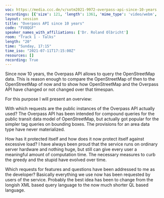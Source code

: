 ```yaml
---
voc: https://media.ccc.de/v/sotm2021-9972-overpass-api-since-10-years
recordings: [{'size': 121, 'length': 1361, 'mime_type': 'video/webm', 'language': 'eng-rus', 'filename': 'sotm2021-9972-eng-rus-Overpass_API_since_10_years_webm-hd.webm', 'state': 'new', 'folder': 'webm-hd', 'high_quality': True, 'width': 1920, 'height': 1080, 'updated_at': '2021-11-02T21:15:38.501+01:00', 'recording_url': 'https://cdn.media.ccc.de/events/sotm/2021/webm-hd/sotm2021-9972-eng-rus-Overpass_API_since_10_years_webm-hd.webm', 'url': 'https://api.media.ccc.de/public/recordings/55518', 'event_url': 'https://api.media.ccc.de/public/events/cf6ac6f4-4c9d-5c53-bb7a-e3f0de44f081', 'conference_url': 'https://api.media.ccc.de/public/conferences/sotm2021'}, {'size': 72, 'length': 1361, 'mime_type': 'video/webm', 'language': 'eng-rus', 'filename': 'sotm2021-9972-eng-rus-Overpass_API_since_10_years_webm-sd.webm', 'state': 'new', 'folder': 'webm-sd', 'high_quality': False, 'width': 720, 'height': 576, 'updated_at': '2021-11-02T20:40:36.557+01:00', 'recording_url': 'https://cdn.media.ccc.de/events/sotm/2021/webm-sd/sotm2021-9972-eng-rus-Overpass_API_since_10_years_webm-sd.webm', 'url': 'https://api.media.ccc.de/public/recordings/55516', 'event_url': 'https://api.media.ccc.de/public/events/cf6ac6f4-4c9d-5c53-bb7a-e3f0de44f081', 'conference_url': 'https://api.media.ccc.de/public/conferences/sotm2021'}, {'size': 20, 'length': 1361, 'mime_type': 'audio/mpeg', 'language': 'eng', 'filename': 'sotm2021-9972-eng-Overpass_API_since_10_years_mp3.mp3', 'state': 'new', 'folder': 'mp3', 'high_quality': False, 'width': 0, 'height': 0, 'updated_at': '2021-11-02T20:39:34.671+01:00', 'recording_url': 'https://cdn.media.ccc.de/events/sotm/2021/mp3/sotm2021-9972-eng-Overpass_API_since_10_years_mp3.mp3', 'url': 'https://api.media.ccc.de/public/recordings/55515', 'event_url': 'https://api.media.ccc.de/public/events/cf6ac6f4-4c9d-5c53-bb7a-e3f0de44f081', 'conference_url': 'https://api.media.ccc.de/public/conferences/sotm2021'}, {'size': 54, 'length': 1361, 'mime_type': 'video/mp4', 'language': 'eng-rus', 'filename': 'sotm2021-9972-eng-rus-Overpass_API_since_10_years_sd.mp4', 'state': 'new', 'folder': 'h264-sd', 'high_quality': False, 'width': 720, 'height': 576, 'updated_at': '2021-11-02T20:24:04.917+01:00', 'recording_url': 'https://cdn.media.ccc.de/events/sotm/2021/h264-sd/sotm2021-9972-eng-rus-Overpass_API_since_10_years_sd.mp4', 'url': 'https://api.media.ccc.de/public/recordings/55514', 'event_url': 'https://api.media.ccc.de/public/events/cf6ac6f4-4c9d-5c53-bb7a-e3f0de44f081', 'conference_url': 'https://api.media.ccc.de/public/conferences/sotm2021'}, {'size': 97, 'length': 1361, 'mime_type': 'video/mp4', 'language': 'eng-rus', 'filename': 'sotm2021-9972-eng-rus-Overpass_API_since_10_years_hd.mp4', 'state': 'new', 'folder': 'h264-hd', 'high_quality': True, 'width': 1920, 'height': 1080, 'updated_at': '2021-11-02T20:05:17.890+01:00', 'recording_url': 'https://cdn.media.ccc.de/events/sotm/2021/h264-hd/sotm2021-9972-eng-rus-Overpass_API_since_10_years_hd.mp4', 'url': 'https://api.media.ccc.de/public/recordings/55510', 'event_url': 'https://api.media.ccc.de/public/events/cf6ac6f4-4c9d-5c53-bb7a-e3f0de44f081', 'conference_url': 'https://api.media.ccc.de/public/conferences/sotm2021'}, {'size': 76, 'length': 1361, 'mime_type': 'video/mp4', 'language': 'rus', 'filename': 'sotm2021-9972-rus-Overpass_API_since_10_years.mp4', 'state': 'new', 'folder': 'h264-hd', 'high_quality': True, 'width': 1920, 'height': 1080, 'updated_at': '2021-11-02T20:05:13.053+01:00', 'recording_url': 'https://cdn.media.ccc.de/events/sotm/2021/h264-hd/sotm2021-9972-rus-Overpass_API_since_10_years.mp4', 'url': 'https://api.media.ccc.de/public/recordings/55509', 'event_url': 'https://api.media.ccc.de/public/events/cf6ac6f4-4c9d-5c53-bb7a-e3f0de44f081', 'conference_url': 'https://api.media.ccc.de/public/conferences/sotm2021'}, {'size': 76, 'length': 1361, 'mime_type': 'video/mp4', 'language': 'eng', 'filename': 'sotm2021-9972-eng-Overpass_API_since_10_years.mp4', 'state': 'new', 'folder': 'h264-hd', 'high_quality': True, 'width': 1920, 'height': 1080, 'updated_at': '2021-11-02T20:05:09.129+01:00', 'recording_url': 'https://cdn.media.ccc.de/events/sotm/2021/h264-hd/sotm2021-9972-eng-Overpass_API_since_10_years.mp4', 'url': 'https://api.media.ccc.de/public/recordings/55508', 'event_url': 'https://api.media.ccc.de/public/events/cf6ac6f4-4c9d-5c53-bb7a-e3f0de44f081', 'conference_url': 'https://api.media.ccc.de/public/conferences/sotm2021'}]
layout: session
title: "Overpass API since 10 years"
code: "FV8QGF"
speaker_names_with_affiliations: ['Dr. Roland Olbricht']
room: "Track 1 - Talks"
length: "20"
time: "Sunday, 17:15"
time_iso: "2021-07-11T17:15:00Z"
resources: []
recording: True
---
```

Since now 10 years, the Overpass API allows to query the OpenStreetMap data.
This is reason enough to compare the OpenStreetMap of then to the OpenStreetMap of now
and to show how OpenStreetMap and the Overpass API have changed or not changed over that timespan.

For this purpose I will present an overview:

With which requests are the public instances of the Overpass API actually used?
The Overpass API has been intended for compound queries for the public transit data model of OpenStreetMap,
but actually got popular for the simpler tag queries on bounding boxes.
The provisions for an area data type have never materialized.

How has it protected itself and how does it now protect itself against excessive load?
I have always been proud that the service runs on ordinary server hardware and nothing huge,
but still can give every user a meaningful amount of computation time.
The necessary measures to curb the greedy and the stupid have evolved over time.

Which requests for features and questions have been addressed to me as the developer?
Basically everything we use now has been requested by users of the service.
Probably the best idea has been to change from the longish XML based query language to the now much shorter QL based language.
